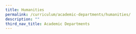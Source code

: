 ```yaml
---
title: Humanities
permalink: /curriculum/academic-departments/humanities/
description: ""
third_nav_title: Academic Departments
---
```

